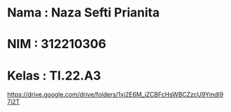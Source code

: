 # Nama : Naza Sefti Prianita

# NIM : 312210306

# Kelas : TI.22.A3

https://drive.google.com/drive/folders/1xj2E6M_iZCBFcHsWBCZzcU9YmdI97i2T
